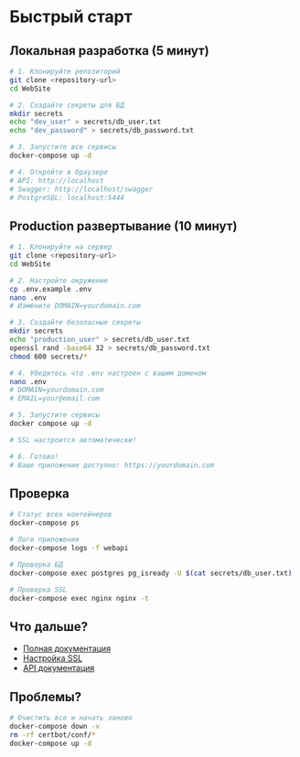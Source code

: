 # Быстрый старт

## Локальная разработка (5 минут)

```bash
# 1. Клонируйте репозиторий
git clone <repository-url>
cd WebSite

# 2. Создайте секреты для БД
mkdir secrets
echo "dev_user" > secrets/db_user.txt
echo "dev_password" > secrets/db_password.txt

# 3. Запустите все сервисы
docker-compose up -d

# 4. Откройте в браузере
# API: http://localhost
# Swagger: http://localhost/swagger
# PostgreSQL: localhost:5444
```

## Production развертывание (10 минут)

```bash
# 1. Клонируйте на сервер
git clone <repository-url>
cd WebSite

# 2. Настройте окружение
cp .env.example .env
nano .env
# Измените DOMAIN=yourdomain.com

# 3. Создайте безопасные секреты
mkdir secrets
echo "production_user" > secrets/db_user.txt
openssl rand -base64 32 > secrets/db_password.txt
chmod 600 secrets/*

# 4. Убедитесь что .env настроен с вашим доменом
nano .env
# DOMAIN=yourdomain.com
# EMAIL=your@email.com

# 5. Запустите сервисы
docker compose up -d

# SSL настроится автоматически!

# 6. Готово!
# Ваше приложение доступно: https://yourdomain.com
```

## Проверка

```bash
# Статус всех контейнеров
docker-compose ps

# Логи приложения
docker-compose logs -f webapi

# Проверка БД
docker-compose exec postgres pg_isready -U $(cat secrets/db_user.txt)

# Проверка SSL
docker-compose exec nginx nginx -t
```

## Что дальше?

- [Полная документация](README.md)
- [Настройка SSL](SSL-SETUP.md)
- [API документация](http://localhost/swagger)

## Проблемы?

```bash
# Очистить все и начать заново
docker-compose down -v
rm -rf certbot/conf/*
docker-compose up -d
```
